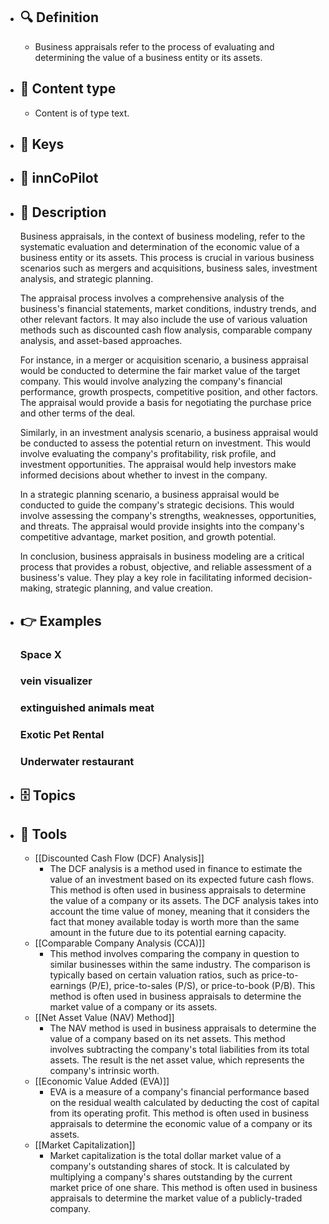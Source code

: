 - ## 🔍 Definition
  - Business appraisals refer to the process of evaluating and determining the value of a business entity or its assets.
- ## 📰 Content type 
  - Content is of type text.
  
- ## 🔑 Keys
  
- ## 🤖 innCoPilot
  
- ## 📖 Description
  Business appraisals, in the context of business modeling, refer to the systematic evaluation and determination of the economic value of a business entity or its assets. This process is crucial in various business scenarios such as mergers and acquisitions, business sales, investment analysis, and strategic planning.
  
  The appraisal process involves a comprehensive analysis of the business's financial statements, market conditions, industry trends, and other relevant factors. It may also include the use of various valuation methods such as discounted cash flow analysis, comparable company analysis, and asset-based approaches.
  
  For instance, in a merger or acquisition scenario, a business appraisal would be conducted to determine the fair market value of the target company. This would involve analyzing the company's financial performance, growth prospects, competitive position, and other factors. The appraisal would provide a basis for negotiating the purchase price and other terms of the deal.
  
  Similarly, in an investment analysis scenario, a business appraisal would be conducted to assess the potential return on investment. This would involve evaluating the company's profitability, risk profile, and investment opportunities. The appraisal would help investors make informed decisions about whether to invest in the company.
  
  In a strategic planning scenario, a business appraisal would be conducted to guide the company's strategic decisions. This would involve assessing the company's strengths, weaknesses, opportunities, and threats. The appraisal would provide insights into the company's competitive advantage, market position, and growth potential.
  
  In conclusion, business appraisals in business modeling are a critical process that provides a robust, objective, and reliable assessment of a business's value. They play a key role in facilitating informed decision-making, strategic planning, and value creation.
- ## 👉 Examples
  ### Space X
  
  ### vein visualizer
  
  ### extinguished animals meat
  
  ### Exotic Pet Rental
  
  ### Underwater restaurant
  
- ## 🗄️ Topics
  
- ## 🧰 Tools
  - [[Discounted Cash Flow (DCF) Analysis]]
    - The DCF analysis is a method used in finance to estimate the value of an investment based on its expected future cash flows. This method is often used in business appraisals to determine the value of a company or its assets. The DCF analysis takes into account the time value of money, meaning that it considers the fact that money available today is worth more than the same amount in the future due to its potential earning capacity.
  - [[Comparable Company Analysis (CCA)]]
    - This method involves comparing the company in question to similar businesses within the same industry. The comparison is typically based on certain valuation ratios, such as price-to-earnings (P/E), price-to-sales (P/S), or price-to-book (P/B). This method is often used in business appraisals to determine the market value of a company or its assets.
  - [[Net Asset Value (NAV) Method]]
    - The NAV method is used in business appraisals to determine the value of a company based on its net assets. This method involves subtracting the company's total liabilities from its total assets. The result is the net asset value, which represents the company's intrinsic worth.
  - [[Economic Value Added (EVA)]]
    - EVA is a measure of a company's financial performance based on the residual wealth calculated by deducting the cost of capital from its operating profit. This method is often used in business appraisals to determine the economic value of a company or its assets.
  - [[Market Capitalization]]
    - Market capitalization is the total dollar market value of a company's outstanding shares of stock. It is calculated by multiplying a company's shares outstanding by the current market price of one share. This method is often used in business appraisals to determine the market value of a publicly-traded company.
